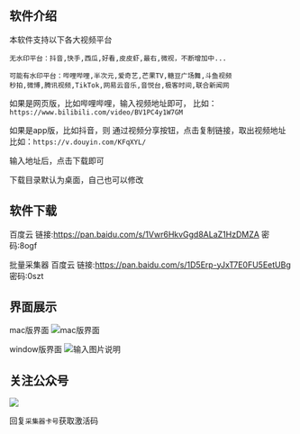 ## 软件介绍
本软件支持以下各大视频平台

```
无水印平台：抖音,快手,西瓜,好看,皮皮虾,最右,微视，不断增加中...

可能有水印平台：哔哩哔哩,半次元,爱奇艺,芒果TV,糖豆广场舞,斗鱼视频
秒拍,微博,腾讯视频,TikTok,网易云音乐,音悦台,极客时间,联合新闻网
```
如果是网页版，比如哔哩哔哩，输入视频地址即可，
比如：`https://www.bilibili.com/video/BV1PC4y1W7GM`

如果是app版，比如抖音，则 通过视频分享按钮，点击复制链接，取出视频地址
比如：`https://v.douyin.com/KFqXYL/`

输入地址后，点击下载即可

下载目录默认为桌面，自己也可以修改


## 软件下载
百度云
链接:https://pan.baidu.com/s/1Vwr6HkvGgd8ALaZ1HzDMZA 密码:8ogf

批量采集器
百度云
链接:https://pan.baidu.com/s/1D5Erp-yJxT7E0FU5EetUBg 密码:0szt



## 界面展示
mac版界面
![mac版界面](https://images.gitee.com/uploads/images/2020/0820/165917_aaaa245f_1093073.png "屏幕截图.png")

window版界面
![输入图片说明](https://images.gitee.com/uploads/images/2020/0820/215553_7d809d76_1093073.png "屏幕截图.png")


## 关注公众号

![](http://cdn.qiniu.freetop.ren/gzh.jpg)

回复`采集器卡号`获取激活码


